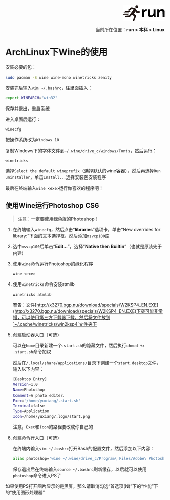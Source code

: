 <div align="right"><a href="https://github.com/YuXiang187/run"><img src="./assets/run.png"></a></div>
<p align="right">当前所在位置：<strong>run > 本科 > Linux</strong></p>

# ArchLinux下Wine的使用

安装必要的包：

```bash
sudo pacman -S wine wine-mono winetricks zenity
```

安装完后输入`vim ~/.bashrc`，往里面插入：

```bash
export WINEARCH="win32"
```

保存并退出，重启系统

进入桌面后运行：

```bash
winecfg
```

把操作系统改为`Windows 10`

复制Windows下的字体文件到`~/.wine/drive_c/windows/Fonts`，然后运行：

```bash
winetricks
```

选择`Select the default wineprefix`（选择默认的wine容器），然后再选择`Run uninstaller`，单击`Install...`选择安装包安装程序

最后在终端输入`wine <exe>`运行你喜欢的程序吧！

## 使用Wine运行Photoshop CS6

> 注意：**一定要使用绿色版的Photoshop！**

1. 在终端输入`winecfg`，然后点击“**libraries**”选项卡，单击“New overrides for library:”下面的文本选择框，然后添加`msvcp100`库

2. 选中`msvcp100`后单击“**Edit...**”，选择“**Native then Builtin**”（也就是原装先于内建）

3. 使用`wine`命令运行Photoshop的绿化程序

   ```bash
   wine <exe>
   ```

4. 使用`winetricks`命令安装atmlib

   ```bash
   winetricks atmlib
   ```

   警告：文件[http://x3270.bgp.nu/download/specials/W2KSP4_EN.EXE](http://x3270.bgp.nu/download/specials/W2KSP4_EN.EXE)下载可能非常慢，可以使用第三方下载器下载，然后将文件放到`~/.cache/winetricks/win2ksp4`文件夹下

5. 创建启动器入口（可选）

   可以在`home`目录新建一个`.start.sh`的隐藏文件，然后执行`chmod +x .start.sh`命令加权

   然后在`/.local/share/applications/`目录下创建一个`start.desktop`文件，输入以下内容：

   ```bash
   [Desktop Entry]
   Version=1.0
   Name=Photoshop
   Comment=A photo editer.
   Exec='/home/yuxiang/.start.sh'
   Terminal=false
   Type=Application
   Icon=/home/yuxiang/.logo/start.png
   ```

   注意，`Exec`和`Icon`的路径要改成你自己的
   
6. 创建命令行入口（可选）

   在终端内输入`vim ~/.bashrc`打开Bash的配置文件，然后添加以下内容：

   ```bash
   alias photoshop='wine ~/.wine/drive_c/Program\ Files/Adobe\ Photoshop\ CS6/Adobe\ Photoshop\ CS6/Photoshop.exe'
   ```

   保存退出后在终端输入`source ~/.bashrc`刷新缓存，以后就可以使用`photoshop`命令进入PS了

如果使用PS打开图片显示的是黑屏，那么请取消勾选“首选项(N)”下的“性能”下的“使用图形处理器”